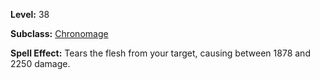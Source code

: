 <!-- TITLE: Spell: Rend -->

**Level:** 38

**Subclass:** [Chronomage](chronomage)

**Spell Effect:**  Tears the flesh from your target, causing between 1878 and 2250 damage.